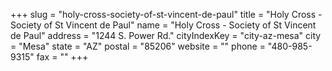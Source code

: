 +++
slug = "holy-cross-society-of-st-vincent-de-paul"
title = "Holy Cross - Society of St Vincent de Paul"
name = "Holy Cross - Society of St Vincent de Paul"
address = "1244 S. Power Rd."
cityIndexKey = "city-az-mesa"
city = "Mesa"
state = "AZ"
postal = "85206"
website = ""
phone = "480-985-9315"
fax = ""
+++
